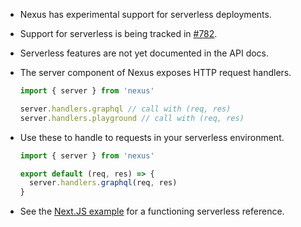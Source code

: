 - Nexus has experimental support for serverless deployments.
- Support for serverless is being tracked in [#782](https://github.com/graphql-nexus/nexus/issues/782).
- Serverless features are not yet documented in the API docs.
- The server component of Nexus exposes HTTP request handlers.

  ```ts
  import { server } from 'nexus'

  server.handlers.graphql // call with (req, res)
  server.handlers.playground // call with (req, res)
  ```

- Use these to handle to requests in your serverless environment.

  ```ts
  import { server } from 'nexus'

  export default (req, res) => {
    server.handlers.graphql(req, res)
  }
  ```

- See the [Next.JS example](https://github.com/graphql-nexus/examples/tree/master/integration-nextjs) for a functioning serverless reference.
